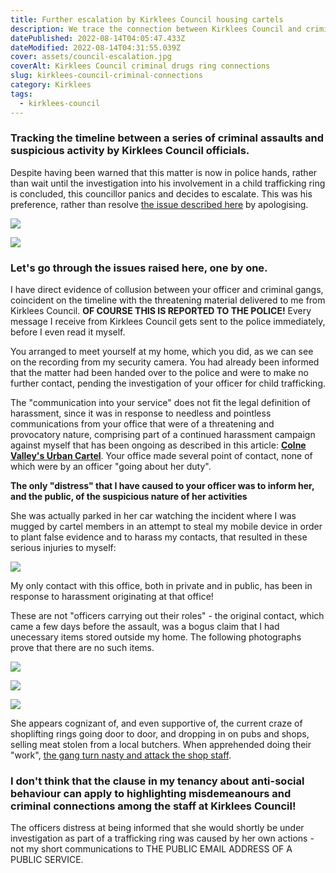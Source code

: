 ```yaml
---
title: Further escalation by Kirklees Council housing cartels
description: We trace the connection between Kirklees Council and criminal rings
datePublished: 2022-08-14T04:05:47.433Z
dateModified: 2022-08-14T04:31:55.039Z
cover: assets/council-escalation.jpg
coverAlt: Kirklees Council criminal drugs ring connections
slug: kirklees-council-criminal-connections
category: Kirklees
tags:
  - kirklees-council
---
```

### Tracking the timeline between a series of criminal assaults and suspicious activity by Kirklees Council officials.

Despite having been warned that this matter is now in police hands, rather than wait until the investigation into his involvement in a child trafficking ring is concluded, this councillor panics and decides to escalate. This was his preference, rather than resolve [the issue described here](https://disdroid.vercel.app/kirklees-council-cartel) by apologising.

![](assets/council-escalation.jpg)

![](assets/council-escalation-2.jpg)

### Let's go through the issues raised here, one by one.

I have direct evidence of collusion between your officer and criminal gangs, coincident on the timeline with the threatening material delivered to me from Kirklees Council. **OF COURSE THIS IS REPORTED TO THE POLICE!** Every message I receive from Kirklees Council gets sent to the police immediately, before I even read it myself.

You arranged to meet yourself at my home, which you did, as we can see on the recording from my security camera. You had already been informed that the matter had been handed over to the police and were to make no further contact, pending the investigation of your officer for child trafficking.

The "communication into your service" does not fit the legal definition of harassment, since it was in response to needless and pointless communications from your office that were of a threatening and provocatory nature, comprising part of a continued harassment campaign against myself that has been ongoing as described in this article: **[Colne Valley's Urban Cartel](https://disdroid.co.uk/carters-colne-valley-cartel)**. Your office made several point of contact, none of which were by an officer "going about her duty".

**The only "distress" that I have caused to your officer was to inform her, and the public, of the suspicious nature of her activities**

She was actually parked in her car watching the incident where I was mugged by cartel members in an attempt to steal my mobile device in order to plant false evidence and to harass my contacts, that resulted in these serious injuries to myself:

![](assets/20220714_045233-scorched-flesh-arm.jpg)

My only contact with this office, both in private and in public, has been in response to harassment originating at that office!

These are not "officers carrying out their roles" - the original contact, which came a few days before the assault, was a bogus claim that I had unecessary items stored outside my home. The following photographs prove that there are no such items.

![](assets/kirklees-council-complaint.jpg)

![](assets/img_20220622_120210.jpg)

![](assets/img_20220622_120207.jpg)

She appears cognizant of, and even supportive of, the current craze of shoplifting rings going door to door, and dropping in on pubs and shops, selling meat stolen from a local butchers. When apprehended doing their "work", [the gang turn nasty and attack the shop staff](https://archive.ph/V2S60).

### I don't think that the clause in my tenancy about anti-social behaviour can apply to highlighting misdemeanours and criminal connections among the staff at Kirklees Council!

The officers distress at being informed that she would shortly be under investigation as part of a trafficking ring was caused by her own actions - not my short communications to THE PUBLIC EMAIL ADDRESS OF A PUBLIC SERVICE.